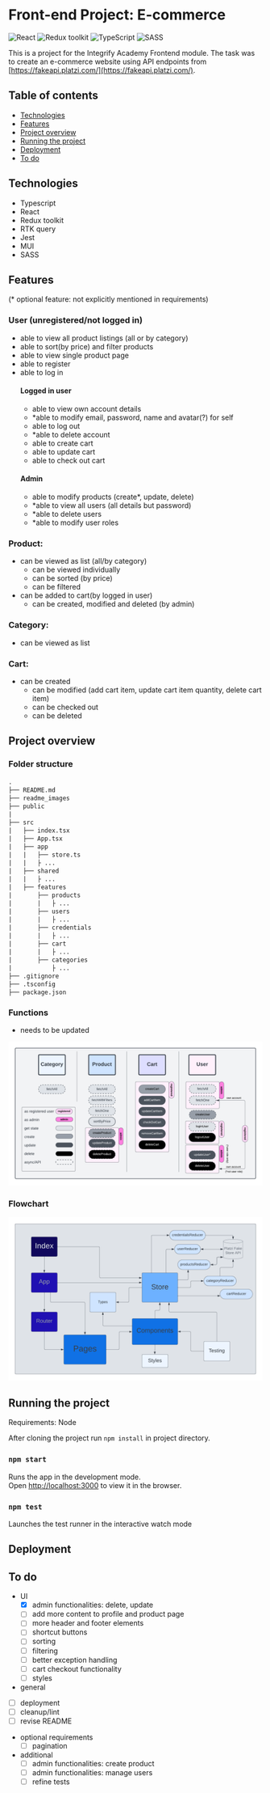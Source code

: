 # Front-end Project: E-commerce

![React](https://img.shields.io/badge/React-v.18-blue)
![Redux toolkit](https://img.shields.io/badge/RTK-v.1-purple)
![TypeScript](https://img.shields.io/badge/TypeScript-v.4-green)
![SASS](https://img.shields.io/badge/SASS-v.1-hotpink)

This is a project for the Integrify Academy Frontend module. The task was to create an e-commerce website using API endpoints from [https://fakeapi.platzi.com/](https://fakeapi.platzi.com/).

## Table of contents
- [Technologies](#technologies)
- [Features](#features)
- [Project overview](#project-overview)
- [Running the project](#running-the-project)
- [Deployment](#deployment)
- [To do](#to-do)

## Technologies

- Typescript
- React
- Redux toolkit
- RTK query
- Jest
- MUI
- SASS

## Features

(* optional feature: not explicitly mentioned in requirements)

### User (unregistered/not logged in)
- able to view all product listings (all or by category)
- able to sort(by price) and filter products
- able to view single product page
- able to register
- able to log in
	#### Logged in user
	- able to view own account details
	- *able to modify email, password, name and avatar(?) for self
	- able to log out
	- *able to delete account
	- able to create cart
	- able to update cart
	- able to check out cart
	#### Admin
  - able to modify products (create*, update, delete)
  - *able to view all users (all details but password)
  - *able to delete users
  - *able to modify user roles

### Product: 
  - can be viewed as list (all/by category)
	- can be viewed individually
	- can be sorted (by price)
	- can be filtered
  - can be added to cart(by logged in user)
	- can be created, modified and deleted (by admin)

### Category:
  - can be viewed as list

### Cart:
  - can be created
	- can be modified (add cart item, update cart item quantity, delete cart item)
	- can be checked out
	- can be deleted

## Project overview

### Folder structure

````
.
├── README.md
├── readme_images
├── public
|
├── src
|   ├── index.tsx
|   ├── App.tsx
|   ├── app
|   |   ├── store.ts
|   |   ├ ...
|   ├── shared
|   |   ├ ...
|   ├── features
|       ├── products
|       |   ├ ...
|       ├── users
|       |   ├ ...
|       ├── credentials
|       |   ├ ...
|       ├── cart
|       |   ├ ...
|       ├── categories
|           ├ ...
├── .gitignore
├── .tsconfig
├── package.json
````

### Functions

- needs to be updated

![Diagram](readme_images/E-commerceDiagram.png)

### Flowchart

![Flowchart](readme_images/E-commerceFlowchart.png)

## Running the project

Requirements: Node

After cloning the project run `npm install` in project directory.

### `npm start`

Runs the app in the development mode.\
Open [http://localhost:3000](http://localhost:3000) to view it in the browser.

### `npm test`

Launches the test runner in the interactive watch mode

## Deployment

## To do
- UI
	- [x] admin functionalities: delete, update
	- [ ] add more content to profile and product page
	- [ ] more header and footer elements
	- [ ] shortcut buttons
	- [ ] sorting
	- [ ] filtering
	- [ ] better exception handling
	- [ ] cart checkout functionality
	- [ ] styles
- general
- [ ] deployment
- [ ] cleanup/lint
- [ ] revise README
- optional requirements
	- [ ] pagination
- additional
	- [ ] admin functionalities: create product
	- [ ] admin functionalities: manage users
	- [ ] refine tests
